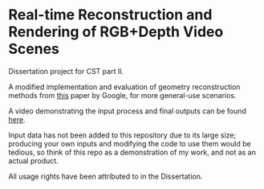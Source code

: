 # Real-time Reconstruction and Rendering of RGB+Depth Video Scenes

Dissertation project for CST part II.

A modified implementation and evaluation of geometry reconstruction methods from [this](https://dl.acm.org/doi/10.1145/3478513.3480490) paper by Google, for more general-use scenarios.

A video demonstrating the input process and final outputs can be found [here](https://lochlann-b.github.io/).

Input data has not been added to this repository due to its large size; producing your own inputs and modifying the code to use them would be tedious, so think of this repo as a demonstration of my work, and not as an actual product. 

All usage rights have been attributed to in the Dissertation.
